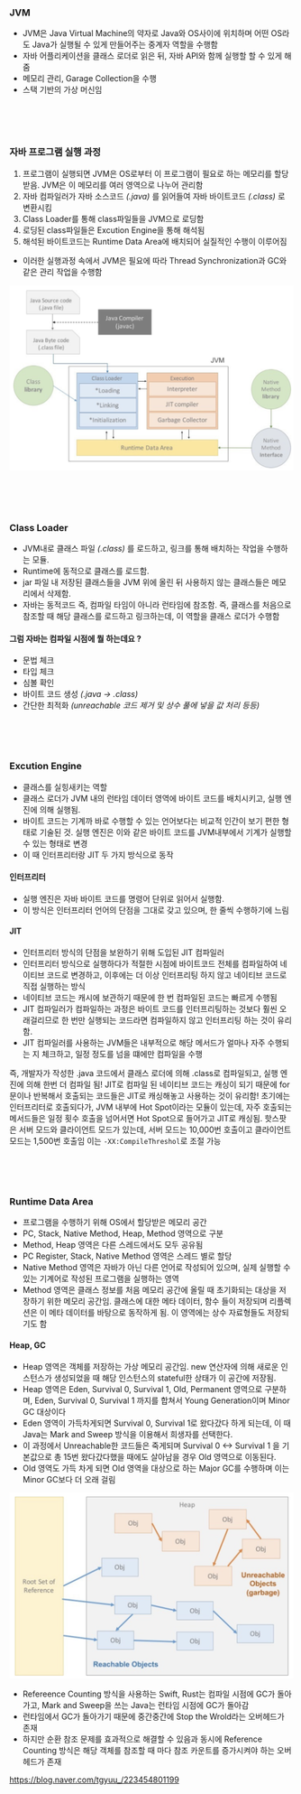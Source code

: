 ### JVM

- JVM은 Java Virtual Machine의 약자로 Java와 OS사이에 위치하며 어떤 OS라도 Java가 실행될 수 있게 만들어주는 중계자 역할을 수행함
- 자바 어플리케이션을 클래스 로더로 읽은 뒤, 자바 API와 함께 실행할 할 수 있게 해줌
- 메모리 관리, Garage Collection을 수행
- 스택 기반의 가상 머신임

<br><br><br>

### 자바 프로그램 실행 과정

1. 프로그램이 실행되면 JVM은 OS로부터 이 프로그램이 필요로 하는 메모리를 할당받음. JVM은 이 메모리를 여러 영역으로 나누어 관리함
2. 자바 컴파일러가 자바 소스코드 _(.java)_ 를 읽어들여 자바 바이트코드 _(.class)_ 로 변환시킴
3. Class Loader를 통해 class파일들을 JVM으로 로딩함
4. 로딩된 class파일들은 Excution Engine을 통해 해석됨
5. 해석된 바이트코드는 Runtime Data Area에 배치되어 실질적인 수행이 이루어짐

- 이러한 실행과정 속에서 JVM은 필요에 따라 Thread Synchronization과 GC와 같은 관리 작업을 수행함

![alt text](resource/image.png)

<br><br><br>

### Class Loader

- JVM내로 클래스 파일 _(.class)_ 를 로드하고, 링크를 통해 배치하는 작업을 수행하는 모듈.
- Runtime에 동적으로 클래스를 로드함.
- jar 파일 내 저장된 클래스들을 JVM 위에 올린 뒤 사용하지 않는 클래스들은 메모리에서 삭제함.
- 자바는 동적코드 즉, 컴파일 타임이 아니라 런타임에 참조함. 즉, 클래스를 처음으로 참조할 때 해당 클래스를 로드하고 링크하는데, 이 역할을 클래스 로더가 수행함

#### 그럼 자바는 컴파일 시점에 뭘 하는데요 ? 

- 문법 체크
- 타입 체크
- 심볼 확인
- 바이트 코드 생성 _(.java -> .class)_
- 간단한 최적화 _(unreachable 코드 제거 및 상수 풀에 넣을 값 처리 등등)_

<br><br><br>

### Excution Engine

- 클래스를 실힝새키는 역할
- 클래스 로더가 JVM 내의 런타임 데이터 영역에 바이트 코드를 배치시키고, 실행 엔진에 의해 실행됨.
- 바이트 코드는 기계까 바로 수행할 수 있는 언어보다는 비교적 인간이 보기 편한 형태로 기술된 것. 실행 엔진은 이와 같은 바이트 코드를 JVM내부에서 기계가 실행할 수 있는 형태로 변경
- 이 때 인터프리터랑 JIT 두 가지 방식으로 동작

#### 인터프리터

- 실행 엔진은 자바 바이트 코드를 명령어 단위로 읽어서 실행함.
- 이 방식은 인터프리터 언어의 단점을 그대로 갖고 있으며, 한 줄씩 수행하기에 느림

#### JIT

- 인터프리터 방식의 단점을 보완하기 위해 도입된 JIT 컴파일러
- 인터프리터 방식으로 실행하다가 적절한 시점에 바이트코드 전체를 컴파일하여 네이티브 코드로 변경하고, 이후에는 더 이상 인터프리팅 하지 않고 네이티브 코드로 직접 실행하는 방식
- 네이티브 코드는 캐시에 보관하기 때문에 한 번 컴파일된 코드는 빠르게 수행됨
- JIT 컴파일러가 컴파일하는 과정은 바이트 코드를 인터프리팅하는 것보다 훨씬 오래걸리므로 한 번만 실행되는 코드라면 컴파일하지 않고 인터프리팅 하는 것이 유리함.
- JIT 컴파일러를 사용하는 JVM들은 내부적으로 해당 메서드가 얼마나 자주 수행되는 지 체크하고, 일정 정도를 넘을 떄에만 컴파일을 수행

즉, 개발자가 작성한 .java 코드에서 클래스 로더에 의해 .class로 컴파일되고, 실행 엔진에 의해 한번 더 컴파일 됨!
JIT로 컴파일 된 네이티브 코드는 캐싱이 되기 때문에 for문이나 반복해서 호출되는 코드들은 JIT로 캐싱해놓고 사용하는 것이 유리함!
초기에는 인터프리터로 호출되다가, JVM 내부에 Hot Spot이라는 모듈이 있는데, 자주 호출되는 메서드들은 일정 횟수 호출을 넘어서면 Hot Spot으로 들어가고 JIT로 캐싱됨.
핫스팟은 서버 모드와 클라이언트 모드가 있는데, 서버 모드는 10,000번 호출이고 클라이언트 모드는 1,500번 호출임
이는 `-XX:CompileThreshol`로 조절 가능

<br><br><br>

### Runtime Data Area

- 프로그램을 수행하기 위해 OS에서 할당받은 메모리 공간
- PC, Stack, Native Method, Heap, Method 영역으로 구분
- Method, Heap 영역은 다른 스레드에서도 모두 공유됨
- PC Register, Stack, Native Method 영역은 스레드 별로 할당
- Native Method 영역은 자바가 아닌 다른 언어로 작성되어 있으며, 실제 실행할 수 있는 기계어로 작성된 프로그램을 실행하는 영역
- Method 영역은 클래스 정보를 처음 메모리 공간에 올릴 때 초기화되는 대상을 저장하기 위한 메모리 공간임. 클래스에 대한 메타 데이터, 함수 들이 저장되며 리플렉션은 이 메타 데이터를 바탕으로 동작하게 됨. 이 영역에는 상수 자료형들도 저장되기도 함

#### Heap, GC

- Heap 영역은 객체를 저장하는 가상 메모리 공간임. new 연산자에 의해 새로운 인스턴스가 생성되었을 때 해당 인스턴스의 stateful한 상태가 이 공간에 저장됨.
- Heap 영역은 Eden, Survival 0, Survival 1, Old, Permanent 영역으로 구분하며, Eden, Survival 0, Survival 1 까지를 합쳐서 Young Generation이며 Minor GC 대상이다
- Eden 영역이 가득차게되면 Survival 0, Survival 1로 왔다갔다 하게 되는데, 이 때 Java는 Mark and Sweep 방식을 이용해서 희생자를 선택한다.
- 이 과정에서 Unreachable한 코드들은 죽게되며 Survival 0 <-> Survival 1 을 기본값으로 총 15번 왔다갔다했을 때에도 살아남을 경우 Old 영역으로 이동된다.
- Old 영역도 가득 차게 되면 Old 영역을 대상으로 하는 Major GC를 수행하며 이는 Minor GC보다 더 오래 걸림

![alt text](resource/image-1.png)

- Refereence Counting 방식을 사용하는 Swift, Rust는 컴파일 시점에 GC가 돌아가고, Mark and Sweep을 쓰는 Java는 런타임 시점에 GC가 돌아감
- 런타임에서 GC가 돌아가기 때문에 중간중간에 Stop the Wrold라는 오버헤드가 존재
- 하지만 순환 참조 문제를 효과적으로 해결할 수 있음과 동시에 Reference Counting 방식은 해당 객체를 참조할 때 마다 참조 카운트를 증가시켜야 하는 오버헤드가 존재

https://blog.naver.com/tgyuu_/223454801199

